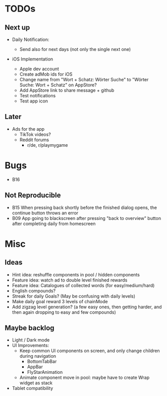 # TODOs    
## Next up

- Daily Notification:
  - Send also for next days (not only the single next one)

- iOS Implementation
  - Apple dev account
  - Create adMob ids for iOS
  - Change name from "Wort + Schatz: Wörter Suche" to "Wörter Suche: Wort + Schatz" on AppStore?
  - Add AppStore link to share message + github
  - Test notifications
  - Test app icon

## Later
- Ads for the app
  - TikTok videos?
  - Reddit forums
    - r/de, r/playmygame


# Bugs
- B16 

## Not Reproducible
- B15 When pressing back shortly before the finished dialog opens, the continue button throws an error
- B09 App going to blackscreen after pressing "back to overview" button after completing daily from homescreen


# Misc
## Ideas
- Hint idea: reshuffle components in pool / hidden components
- Feature idea: watch ad to double level finished rewards
- Feature idea: Catalogues of collected words (for easy/medium/hard)
- English compounds?
- Streak for daily Goals? (May be confusing with daily levels)
- Make daily goal reward 3 levels of chainMode 
- Add zigzag level generation? (a few easy ones, then getting harder, and then again dropping to easy and few compounds)



## Maybe backlog
- Light / Dark mode
- UI Improvements:
  - Keep common UI components on screen, and only change children during navigation
    - BottomTabBar
    - AppBar
    - FlyStarAnimation
  - Animate component move in pool: maybe have to create Wrap widget as stack
- Tablet compatibility

